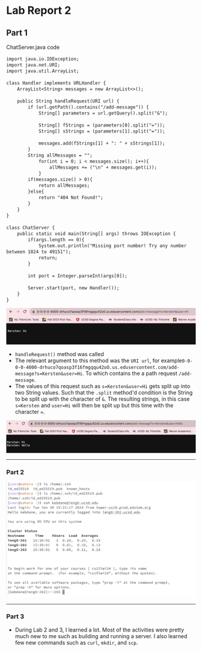 # Lab Report 2

## Part 1

ChatServer.java code
```
import java.io.IOException;
import java.net.URI;
import java.util.ArrayList;

class Handler implements URLHandler {
    ArrayList<String> messages = new ArrayList<>();

    public String handleRequest(URI url) {
        if (url.getPath().contains("/add-message")) {
            String[] parameters = url.getQuery().split("&");
            
            String[] fStrings = (parameters[0].split("="));
            String[] sStrings = (parameters[1].split("="));

            messages.add(fStrings[1] + ": " + sStrings[1]);
        }  
        String allMessages = "";
            for(int i = 0; i < messages.size(); i++){
                allMessages += ("\n" + messages.get(i));
            }
        if(messages.size() > 0){
            return allMessages;
        }else{
            return "404 Not Found!";
        }
    }
}       

class ChatServer {
    public static void main(String[] args) throws IOException {
        if(args.length == 0){
            System.out.println("Missing port number! Try any number between 1024 to 49151");
            return;
        }

        int port = Integer.parseInt(args[0]);

        Server.start(port, new Handler());
    }
}
```
![Image](LabReport2ss.png)
* `handleRequest()` method was called
* The relevant argument to this method was the `URI url`, for example`0-0-0-0-4000-drhuco7qoasp3f16fmgqqu42oO.us.edusercontent.com/add-message?s=Kersten&user=Hi`. To which contains the a path request `/add-message`.
* The values of this request such as `s=Kersten&user=Hi` gets split up into two String values. Such that the `.split` method'd condition is the String to be split up with the character of `&`. The resulting strings, in this case `s=Kersten` and `user=Hi` will then be split up but this time with the character `=`.



![Image](LabReport2ss1.png)
___

### Part 2

![Image](LabReport2ss2.png)
___

### Part 3
* During Lab 2 and 3, I learned a lot. Most of the activities were pretty much new to me such as building and running a server. I also learned few new commands such as `curl`, `mkdir`, and `scp`.


